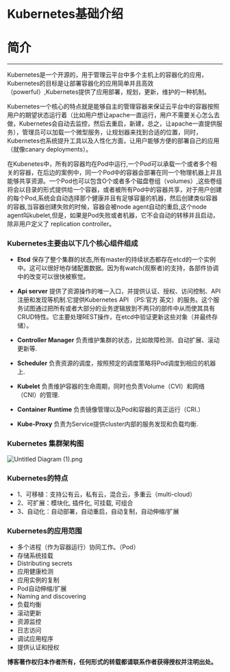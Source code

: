 
# Kubernetes基础介绍

# 简介
---
Kubernetes是一个开源的，用于管理云平台中多个主机上的容器化的应用，Kubernetes的目标是让部署容器化的应用简单并且高效（powerful）,Kubernetes提供了应用部署，规划，更新，维护的一种机制。

Kubernetes一个核心的特点就是能够自主的管理容器来保证云平台中的容器按照用户的期望状态运行着（比如用户想让apache一直运行，用户不需要关心怎么去做，Kubernetes会自动去监控，然后去重启，新建，总之，让apache一直提供服务），管理员可以加载一个微型服务，让规划器来找到合适的位置，同时，Kubernetes也系统提升工具以及人性化方面，让用户能够方便的部署自己的应用（就像canary deployments）。

在Kubenetes中，所有的容器均在Pod中运行,一个Pod可以承载一个或者多个相关的容器，在后边的案例中，同一个Pod中的容器会部署在同一个物理机器上并且能够共享资源。一个Pod也可以包含O个或者多个磁盘卷组（volumes）,这些卷组将会以目录的形式提供给一个容器，或者被所有Pod中的容器共享，对于用户创建的每个Pod,系统会自动选择那个健康并且有足够容量的机器，然后创建类似容器的容器,当容器创建失败的时候，容器会被node agent自动的重启,这个node agent叫kubelet,但是，如果是Pod失败或者机器，它不会自动的转移并且启动，除非用户定义了 replication controller。

### Kubernetes主要由以下几个核心组件组成
 - **Etcd**
保存了整个集群的状态,所有master的持续状态都存在etcd的一个实例中。这可以很好地存储配置数据。因为有watch(观察者)的支持，各部件协调中的改变可以很快被察觉。

 - **Api server**
 提供了资源操作的唯一入口，并提供认证、授权、访问控制、API注册和发现等机制.它提供Kubernetes API （PS:官方 英文）的服务。这个服务试图通过把所有或者大部分的业务逻辑放到不两只的部件中从而使其具有CRUD特性。它主要处理REST操作，在etcd中验证更新这些对象（并最终存储）。

 - **Controller Manager**
 负责维护集群的状态，比如故障检测、自动扩展、滚动更新等.

 - **Scheduler**
 负责资源的调度，按照预定的调度策略将Pod调度到相应的机器上.

 - **Kubelet**
 负责维护容器的生命周期，同时也负责Volume（CVI）和网络（CNI）的管理.

 - **Container Runtime**
 负责镜像管理以及Pod和容器的真正运行（CRI.）

 - **Kube-Proxy**
 负责为Service提供cluster内部的服务发现和负载均衡.

### Kubernetes 集群架构图
![Untitled Diagram (1).png](https://upload-images.jianshu.io/upload_images/17904159-eeb29f3f177b008d.png?imageMogr2/auto-orient/strip%7CimageView2/2/w/1240)


###  Kubernetes的特点

- 1、可移植：支持公有云，私有云，混合云，多重云（multi-cloud）
- 2、可扩展：模块化, 插件化, 可挂载, 可组合
- 3、自动化：自动部署，自动重启，自动复制，自动伸缩/扩展

### Kubernetes的应用范围

- 多个进程（作为容器运行）协同工作。（Pod）
- 存储系统挂载
- Distributing secrets
- 应用健康检测
- 应用实例的复制
- Pod自动伸缩/扩展
- Naming and discovering
- 负载均衡
- 滚动更新
- 资源监控
- 日志访问
- 调试应用程序
- 提供认证和授权


**博客著作权归本作者所有，任何形式的转载都请联系作者获得授权并注明出处。**